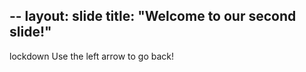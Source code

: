 --
layout: slide
title: "Welcome to our second slide!"
--
lockdown
Use the left arrow to go back!





